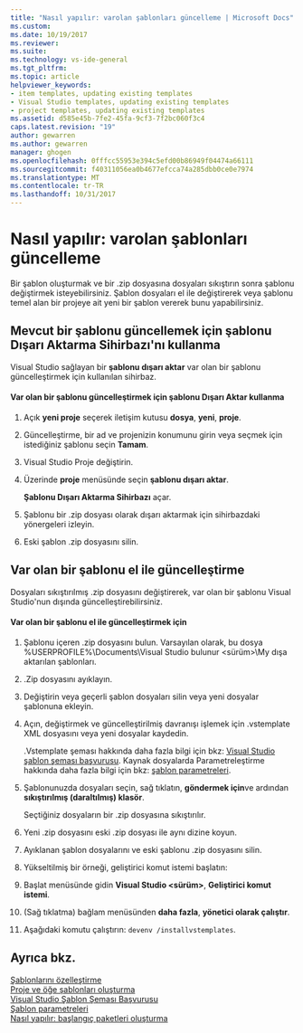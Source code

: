 ```yaml
---
title: "Nasıl yapılır: varolan şablonları güncelleme | Microsoft Docs"
ms.custom: 
ms.date: 10/19/2017
ms.reviewer: 
ms.suite: 
ms.technology: vs-ide-general
ms.tgt_pltfrm: 
ms.topic: article
helpviewer_keywords:
- item templates, updating existing templates
- Visual Studio templates, updating existing templates
- project templates, updating existing templates
ms.assetid: d585e45b-7fe2-45fa-9cf3-7f2bc060f3c4
caps.latest.revision: "19"
author: gewarren
ms.author: gewarren
manager: ghogen
ms.openlocfilehash: 0fffcc55953e394c5efd00b86949f04474a66111
ms.sourcegitcommit: f40311056ea0b4677efcca74a285dbb0ce0e7974
ms.translationtype: MT
ms.contentlocale: tr-TR
ms.lasthandoff: 10/31/2017
---
```

# <a name="how-to-update-existing-templates"></a>Nasıl yapılır: varolan şablonları güncelleme
Bir şablon oluşturmak ve bir .zip dosyasına dosyaları sıkıştırın sonra şablonu değiştirmek isteyebilirsiniz. Şablon dosyaları el ile değiştirerek veya şablonu temel alan bir projeye ait yeni bir şablon vererek bunu yapabilirsiniz.  
  
## <a name="using-the-export-template-wizard-to-update-an-existing-template"></a>Mevcut bir şablonu güncellemek için şablonu Dışarı Aktarma Sihirbazı'nı kullanma  
Visual Studio sağlayan bir **şablonu dışarı aktar** var olan bir şablonu güncelleştirmek için kullanılan sihirbaz.  
  
#### <a name="to-use-export-template-to-update-an-existing-template"></a>Var olan bir şablonu güncelleştirmek için şablonu Dışarı Aktar kullanma  
  
1.  Açık **yeni proje** seçerek iletişim kutusu **dosya**, **yeni**, **proje**.  
  
2.  Güncelleştirme, bir ad ve projenizin konumunu girin veya seçmek için istediğiniz şablonu seçin **Tamam**.  
  
3.  Visual Studio Proje değiştirin.  
  
4.  Üzerinde **proje** menüsünde seçin **şablonu dışarı aktar**.  

    **Şablonu Dışarı Aktarma Sihirbazı** açar.  

5.  Şablonu bir .zip dosyası olarak dışarı aktarmak için sihirbazdaki yönergeleri izleyin.  

6.  Eski şablon .zip dosyasını silin.  
  
## <a name="manually-updating-an-existing-template"></a>Var olan bir şablonu el ile güncelleştirme  
Dosyaları sıkıştırılmış .zip dosyasını değiştirerek, var olan bir şablonu Visual Studio'nun dışında güncelleştirebilirsiniz.  
  
#### <a name="to-manually-update-an-existing-template"></a>Var olan bir şablonu el ile güncelleştirmek için  
  
1.  Şablonu içeren .zip dosyasını bulun. Varsayılan olarak, bu dosya %USERPROFILE%\Documents\Visual Studio bulunur \<sürüm\>\My dışa aktarılan şablonları\.  
  
2.  .Zip dosyasını ayıklayın.  
  
3.  Değiştirin veya geçerli şablon dosyaları silin veya yeni dosyalar şablonuna ekleyin.  
  
4.  Açın, değiştirmek ve güncelleştirilmiş davranışı işlemek için .vstemplate XML dosyasını veya yeni dosyalar kaydedin.  

    .Vstemplate şeması hakkında daha fazla bilgi için bkz: [Visual Studio şablon şeması başvurusu](../extensibility/visual-studio-template-schema-reference.md). Kaynak dosyalarda Parametreleştirme hakkında daha fazla bilgi için bkz: [şablon parametreleri](../ide/template-parameters.md).  
  
5.  Şablonunuzda dosyaları seçin, sağ tıklatın, **göndermek için**ve ardından **sıkıştırılmış (daraltılmış) klasör**.  

    Seçtiğiniz dosyaların bir .zip dosyasına sıkıştırılır.  
  
6.  Yeni .zip dosyasını eski .zip dosyası ile aynı dizine koyun.  
  
7.  Ayıklanan şablon dosyalarını ve eski şablonu .zip dosyasını silin.  
  
8.  Yükseltilmiş bir örneği, geliştirici komut istemi başlatın:  

  1. Başlat menüsünde gidin **Visual Studio \<sürüm\>**, **Geliştirici komut istemi**.  

  2. (Sağ tıklatma) bağlam menüsünden **daha fazla**, **yönetici olarak çalıştır**.  
  
9. Aşağıdaki komutu çalıştırın: `devenv /installvstemplates`.  
  
## <a name="see-also"></a>Ayrıca bkz.  
[Şablonlarını özelleştirme](../ide/customizing-project-and-item-templates.md)   
[Proje ve öğe şablonları oluşturma](../ide/creating-project-and-item-templates.md)   
[Visual Studio Şablon Şeması Başvurusu](../extensibility/visual-studio-template-schema-reference.md)   
[Şablon parametreleri](../ide/template-parameters.md)   
[Nasıl yapılır: başlangıç paketleri oluşturma](../ide/how-to-create-starter-kits.md)